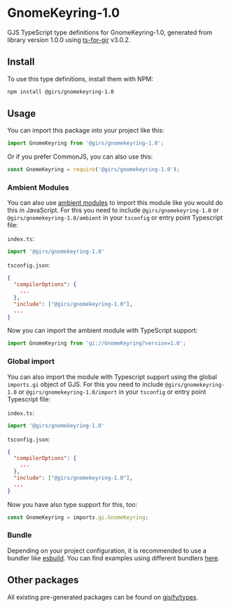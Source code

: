 
# GnomeKeyring-1.0

GJS TypeScript type definitions for GnomeKeyring-1.0, generated from library version 1.0.0 using [ts-for-gir](https://github.com/gjsify/ts-for-gir) v3.0.2.


## Install

To use this type definitions, install them with NPM:
```bash
npm install @girs/gnomekeyring-1.0
```

## Usage

You can import this package into your project like this:
```ts
import GnomeKeyring from '@girs/gnomekeyring-1.0';
```

Or if you prefer CommonJS, you can also use this:
```ts
const GnomeKeyring = require('@girs/gnomekeyring-1.0');
```

### Ambient Modules

You can also use [ambient modules](https://github.com/gjsify/ts-for-gir/tree/main/packages/cli#ambient-modules) to import this module like you would do this in JavaScript.
For this you need to include `@girs/gnomekeyring-1.0` or `@girs/gnomekeyring-1.0/ambient` in your `tsconfig` or entry point Typescript file:

`index.ts`:
```ts
import '@girs/gnomekeyring-1.0'
```

`tsconfig.json`:
```json
{
  "compilerOptions": {
    ...
  },
  "include": ["@girs/gnomekeyring-1.0"],
  ...
}
```

Now you can import the ambient module with TypeScript support: 

```ts
import GnomeKeyring from 'gi://GnomeKeyring?version=1.0';
```

### Global import

You can also import the module with Typescript support using the global `imports.gi` object of GJS.
For this you need to include `@girs/gnomekeyring-1.0` or `@girs/gnomekeyring-1.0/import` in your `tsconfig` or entry point Typescript file:

`index.ts`:
```ts
import '@girs/gnomekeyring-1.0'
```

`tsconfig.json`:
```json
{
  "compilerOptions": {
    ...
  },
  "include": ["@girs/gnomekeyring-1.0"],
  ...
}
```

Now you have also type support for this, too:

```ts
const GnomeKeyring = imports.gi.GnomeKeyring;
```

### Bundle

Depending on your project configuration, it is recommended to use a bundler like [esbuild](https://esbuild.github.io/). You can find examples using different bundlers [here](https://github.com/gjsify/ts-for-gir/tree/main/examples).

## Other packages

All existing pre-generated packages can be found on [gjsify/types](https://github.com/gjsify/types).

